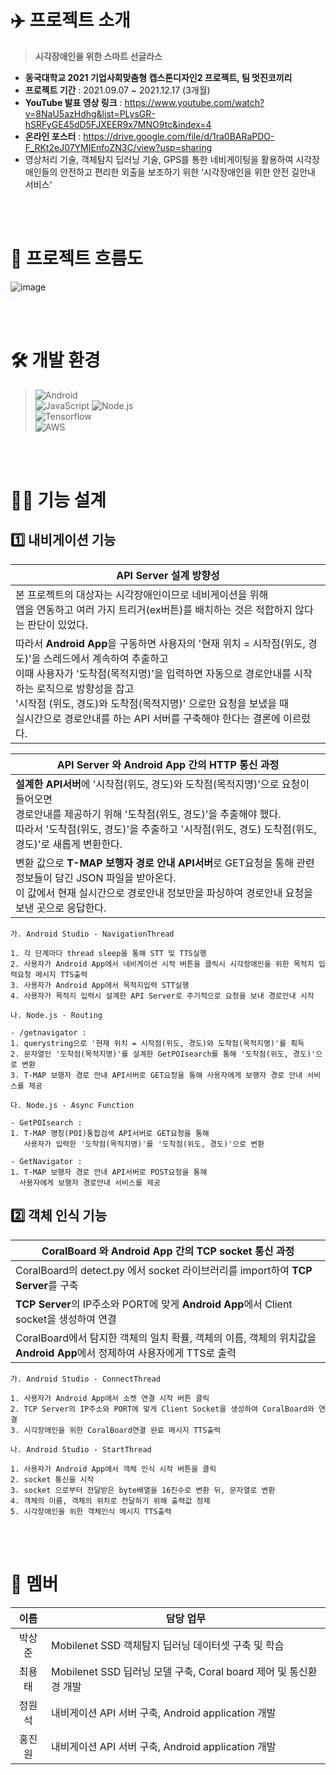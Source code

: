 # ✈️ 프로젝트 소개
> **시각장애인을 위한 스마트 선글라스**
- **동국대학교 2021 기업사회맞춤형 캡스톤디자인2 프로젝트, 팀 멋진코끼리**
- **프로젝트 기간** : 2021.09.07 ~ 2021.12.17 (3개월)
- **YouTube 발표 영상 링크** : https://www.youtube.com/watch?v=8NaU5azHdhg&list=PLysGR-hSRFyGE45dD5FJXEER9x7MNO9tc&index=4
- **온라인 포스터** : https://drive.google.com/file/d/1ra0BARaPDO-F_RKt2eJ07YMIEnfoZN3C/view?usp=sharing
- 영상처리 기술, 객체탐지 딥러닝 기술, GPS를 통한 네비게이팅을 활용하여 시각장애인들의 안전하고 편리한 외출을 보조하기 위한 ‘시각장애인을 위한 안전 길안내 서비스‘ 

<br><br>
# 📄 프로젝트 흐름도
![image](https://user-images.githubusercontent.com/75558861/214293305-1f1b1664-a1bc-47c0-acf4-0df8d0f8b38d.png)

<br><br>
# 🛠 개발 환경

> ![Android](https://img.shields.io/badge/Android_Studio-3DDC84?style=for-the-badge&logo=android-studio&logoColor=white)
> <br>
> ![JavaScript](https://img.shields.io/badge/JavaScript-323330?style=for-the-badge&logo=javascript&logoColor=F7DF1E)
> ![Node.js](https://img.shields.io/badge/Node.js-339933?style=for-the-badge&logo=nodedotjs&logoColor=white)
> <br>
> ![Tensorflow](https://img.shields.io/badge/TensorFlow-FF6F00?style=for-the-badge&logo=TensorFlow&logoColor=white)
> <br>
> ![AWS](https://img.shields.io/badge/amazonaws-232F3E?style=for-the-badge&logo=amazonaws&logoColor=white)

<br><br>
# 👩‍💻 기능 설계

## 1️⃣ 내비게이션 기능

|**API Server 설계 방향성**|
|----|
|본 프로젝트의 대상자는 시각장애인이므로 네비게이션을 위해 <br> 앱을 연동하고 여러 가지 트리거(ex버튼)를 배치하는 것은 적합하지 않다는 판단이 있었다.|
|따라서 **Android App**을 구동하면 사용자의 '현재 위치 = 시작점(위도, 경도)'을 스레드에서 계속하여 추출하고 <br> 이때 사용자가 '도착점(목적지명)'을 입력하면 자동으로 경로안내를 시작하는 로직으로 방향성을 잡고 <br> '시작점 (위도, 경도)와 도착점(목적지명)' 으로만 요청을 보냈을 때 <br> 실시간으로 경로안내를 하는 API 서버를 구축해야 한다는 결론에 이르렀다.|

|**API Server 와 Android App 간의 HTTP 통신 과정**|
|----|
|**설계한 API서버**에 '시작점(위도, 경도)와 도착점(목적지명)'으로 요청이 들어오면 <br> 경로안내를 제공하기 위해 '도착점(위도, 경도)'을 추출해야 했다. <br> 따라서 '도착점(위도, 경도)'을 추출하고 '시작점(위도, 경도) 도착점(위도, 경도)'로 새롭게 변환한다.|
|변환 값으로 **T-MAP 보행자 경로 안내 API서버**로 GET요청을 통해 관련 정보들이 담긴 JSON 파일을 받아온다. <br> 이 값에서 현재 실시간으로 경로안내 정보만을 파싱하여 경로안내 요청을 보낸 곳으로 응답한다.|

```
가. Android Studio - NavigationThread
      
1. 각 단계마다 thread sleep을 통해 STT 및 TTS실행 
2. 사용자가 Android App에서 네비게이션 시작 버튼을 클릭시 시각장애인을 위한 목적지 입력요청 메시지 TTS출력
3. 사용자가 Android App에서 목적지입력 STT실행 
4. 사용자가 목적지 입력시 설계한 API Server로 주기적으로 요청을 보내 경로안내 시작 
```

```
나. Node.js - Routing
   
- /getnavigator : 
1. querystring으로 '현재 위치 = 시작점(위도, 경도)와 도착점(목적지명)'를 획득
2. 문자열인 '도착점(목적지명)'를 설계한 GetPOIsearch를 통해 '도착점(위도, 경도)'으로 변환 
3. T-MAP 보행자 경로 안내 API서버로 GET요청을 통해 사용자에게 보행자 경로 안내 서비스를 제공 
```

```
다. Node.js - Async Function
 
- GetPOIsearch : 
1. T-MAP 명칭(POI)통합검색 API서버로 GET요청을 통해 
   사용자가 입력한 '도착점(목적지명)'를 '도착점(위도, 경도)'으로 변환
     
- GetNavigator : 
1. T-MAP 보행자 경로 안내 API서버로 POST요청을 통해 
  사용자에게 보행자 경로안내 서비스를 제공
```    

 

## 2️⃣ 객체 인식 기능

|**CoralBoard 와 Android App 간의 TCP socket 통신 과정**|
| -------------- |
|CoralBoard의 detect.py 에서 socket 라이브러리를 import하여 **TCP Server**를 구축| 
|**TCP Server**의 IP주소와 PORT에 맞게 **Android App**에서 Client socket을 생성하여 연결|
|CoralBoard에서 탐지한 객체의 일치 확률, 객체의 이름, 객체의 위치값을 **Android App**에서 정제하여 사용자에게 TTS로 출력|

```
가. Android Studio - ConnectThread 
       
1. 사용자가 Android App에서 소켓 연결 시작 버튼 클릭 
2. TCP Server의 IP주소와 PORT에 맞게 Client Socket을 생성하여 CoralBoard와 연결 
3. 시각장애인을 위한 CoralBoard연결 완료 메시지 TTS출력
```

```
나. Android Studio - StartThread
      
1. 사용자가 Android App에서 객체 인식 시작 버튼을 클릭
2. socket 통신을 시작
3. socket 으로부터 전달받은 byte배열을 16진수로 변환 뒤, 문자열로 변환
4. 객체의 이름, 객체의 위치로 전달하기 위해 출력값 정제
5. 시각장애인을 위한 객체인식 메시지 TTS출력  
```

<br><br>
# 👥 멤버
|이름|담당 업무|
|:------:|--------------|
|박상준|Mobilenet SSD 객체탐지 딥러닝 데이터셋 구축 및 학습|
|최용태|Mobilenet SSD 딥러닝 모델 구축, Coral board 제어 및 통신환경 개발|
|정원석|내비게이션 API 서버 구축, Android application 개발|
|홍진원|내비게이션 API 서버 구축, Android application 개발|

